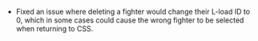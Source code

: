 - Fixed an issue where deleting a fighter would change their L-load ID to 0, which in some cases could cause the wrong fighter to be selected when returning to CSS.